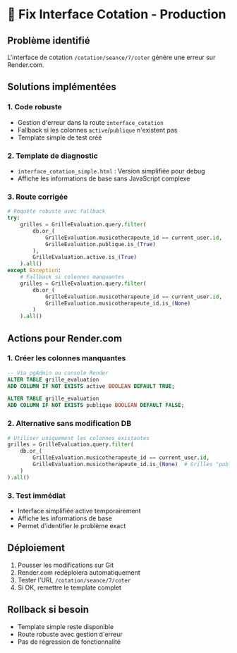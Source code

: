 # 🔧 Fix Interface Cotation - Production

## Problème identifié
L'interface de cotation `/cotation/seance/7/coter` génère une erreur sur Render.com.

## Solutions implémentées

### 1. **Code robuste** 
- Gestion d'erreur dans la route `interface_cotation`
- Fallback si les colonnes `active`/`publique` n'existent pas
- Template simple de test créé

### 2. **Template de diagnostic**
- `interface_cotation_simple.html` : Version simplifiée pour debug
- Affiche les informations de base sans JavaScript complexe

### 3. **Route corrigée**
```python
# Requête robuste avec fallback
try:
    grilles = GrilleEvaluation.query.filter(
        db.or_(
            GrilleEvaluation.musicotherapeute_id == current_user.id,
            GrilleEvaluation.publique.is_(True)
        ),
        GrilleEvaluation.active.is_(True)
    ).all()
except Exception:
    # Fallback si colonnes manquantes
    grilles = GrilleEvaluation.query.filter(
        db.or_(
            GrilleEvaluation.musicotherapeute_id == current_user.id,
            GrilleEvaluation.musicotherapeute_id.is_(None)
        )
    ).all()
```

## Actions pour Render.com

### 1. **Créer les colonnes manquantes**
```sql
-- Via pgAdmin ou console Render
ALTER TABLE grille_evaluation 
ADD COLUMN IF NOT EXISTS active BOOLEAN DEFAULT TRUE;

ALTER TABLE grille_evaluation 
ADD COLUMN IF NOT EXISTS publique BOOLEAN DEFAULT FALSE;
```

### 2. **Alternative sans modification DB**
```python
# Utiliser uniquement les colonnes existantes
grilles = GrilleEvaluation.query.filter(
    db.or_(
        GrilleEvaluation.musicotherapeute_id == current_user.id,
        GrilleEvaluation.musicotherapeute_id.is_(None)  # Grilles "publiques"
    )
).all()
```

### 3. **Test immédiat**
- Interface simplifiée active temporairement
- Affiche les informations de base
- Permet d'identifier le problème exact

## Déploiement
1. Pousser les modifications sur Git
2. Render.com redéploiera automatiquement
3. Tester l'URL `/cotation/seance/7/coter`
4. Si OK, remettre le template complet

## Rollback si besoin
- Template simple reste disponible
- Route robuste avec gestion d'erreur
- Pas de régression de fonctionnalité
